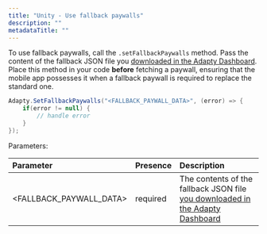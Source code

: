 ```yaml
---
title: "Unity - Use fallback paywalls"
description: ""
metadataTitle: ""
---
```


To use fallback paywalls, call the `.setFallbackPaywalls` method. Pass the content of the fallback JSON file you [downloaded in the Adapty Dashboard](fallback-paywalls#download-fallback-paywalls-as-a-file-in-the-adapty-dashboard). Place this method in your code **before** fetching a paywall, ensuring that the mobile app possesses it when a fallback paywall is required to replace the standard one.

```csharp title="title="Unity""
Adapty.SetFallbackPaywalls("<FALLBACK_PAYWALL_DATA>", (error) => {
    if(error != null) {
        // handle error
    }
});
```

Parameters:

| Parameter                | Presence | Description                                                                                                                                                         |
| :----------------------- | :------- | :------------------------------------------------------------------------------------------------------------------------------------------------------------------ |
| \<FALLBACK_PAYWALL_DATA> | required | The contents of the fallback JSON file [you downloaded in the Adapty Dashboard](fallback-paywalls#download-fallback-paywalls-as-a-file-in-the-adapty-dashboard) |